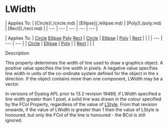 




<h1 class="heading"><span class="name">LWidth</span></h1>
| Applies To: | [Circle](./circle.md) | [Ellipse](./ellipse.md) | [Poly](./poly.md) | [Rect](./rect.md) |
| --- | --- | --- | --- | ---  |

| Applies To: | [Circle](./circle.md) [Ellipse](./ellipse.md) [Poly](./poly.md) [Rect](./rect.md) | [Circle](./circle.md) | [Ellipse](./ellipse.md) | [Poly](./poly.md) | [Rect](./rect.md) |  |  |
| --- | --- | ---  |
| [Circle](./circle.md) | [Ellipse](./ellipse.md) | [Poly](./poly.md) |
| [Rect](./rect.md) |  |  |


Description


This property determines the width of line used to draw a graphics object. A positive value specifies the line width in pixels. A negative value specifies line width in units of the co-ordinate system defined for the object in the x direction. If the object contains more than one component, LWidth may be a vector.


In versions of Dyalog APL prior to 13.2 revision 19489, if LWidth specified a line width greater than 1 pixel, a solid line was drawn in the colour specified by the FCol Property, regardless of the value of [LStyle](lstyle.md). From that revision onwards, if the value of LWidth is greater than 1  then the value of LStyle is honoured, but only the FCol of the line is honoured - the BCol is still ignored.



